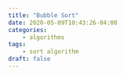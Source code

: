 ```yaml
---
title: "Bubble Sort"
date: 2020-05-09T10:43:26-04:00
categories:
    - algorithms
tags:
    - sort algorithm
draft: false
---
```

 
